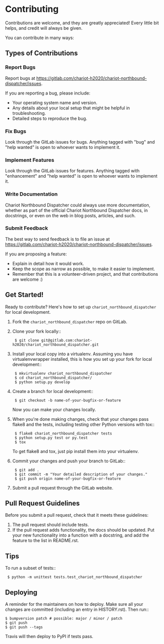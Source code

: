 # Contributing

Contributions are welcome, and they are greatly appreciated! Every little bit
helps, and credit will always be given.

You can contribute in many ways:

## Types of Contributions

### Report Bugs

Report bugs at https://gitlab.com/chariot-h2020/chariot-northbound-dispatcher/issues.

If you are reporting a bug, please include:

* Your operating system name and version.
* Any details about your local setup that might be helpful in troubleshooting.
* Detailed steps to reproduce the bug.

### Fix Bugs

Look through the GitLab issues for bugs. Anything tagged with "bug" and "help
wanted" is open to whoever wants to implement it.

### Implement Features

Look through the GitLab issues for features. Anything tagged with "enhancement"
and "help wanted" is open to whoever wants to implement it.

### Write Documentation

Chariot Northbound Dispatcher could always use more documentation, whether as part of the
official Chariot Northbound Dispatcher docs, in docstrings, or even on the web in blog posts,
articles, and such.

### Submit Feedback

The best way to send feedback is to file an issue at https://gitlab.com/chariot-h2020/chariot-northbound-dispatcher/issues.

If you are proposing a feature:

* Explain in detail how it would work.
* Keep the scope as narrow as possible, to make it easier to implement.
* Remember that this is a volunteer-driven project, and that contributions
  are welcome :)

## Get Started!

Ready to contribute? Here's how to set up `chariot_northbound_dispatcher` for local development.

1. Fork the `chariot_northbound_dispatcher` repo on GitLab.
2. Clone your fork locally::
   ```
    $ git clone git@gitlab.com:chariot-h2020/chariot_northbound_dispatcher.git
   ```
3. Install your local copy into a virtualenv. Assuming you have virtualenvwrapper installed, this is how you set up your fork for local development::
   ```
    $ mkvirtualenv chariot_northbound_dispatcher
    $ cd chariot_northbound_dispatcher/
    $ python setup.py develop
   ```
4. Create a branch for local development::
   ```
    $ git checkout -b name-of-your-bugfix-or-feature
   ```
   Now you can make your changes locally.

5. When you're done making changes, check that your changes pass flake8 and the
   tests, including testing other Python versions with tox::
   ```
    $ flake8 chariot_northbound_dispatcher tests
    $ python setup.py test or py.test
    $ tox
   ```
   To get flake8 and tox, just pip install them into your virtualenv.

6. Commit your changes and push your branch to GitLab::
   ```
    $ git add .
    $ git commit -m "Your detailed description of your changes."
    $ git push origin name-of-your-bugfix-or-feature
   ```
7. Submit a pull request through the GitLab website.

Pull Request Guidelines
-----------------------

Before you submit a pull request, check that it meets these guidelines:

1. The pull request should include tests.
2. If the pull request adds functionality, the docs should be updated. Put
   your new functionality into a function with a docstring, and add the
   feature to the list in README.rst.

Tips
----

To run a subset of tests::
   ```
    $ python -m unittest tests.test_chariot_northbound_dispatcher
   ```
Deploying
---------

A reminder for the maintainers on how to deploy.
Make sure all your changes are committed (including an entry in HISTORY.rst).
Then run::
   ```
$ bumpversion patch # possible: major / minor / patch
$ git push
$ git push --tags
   ```
Travis will then deploy to PyPI if tests pass.
